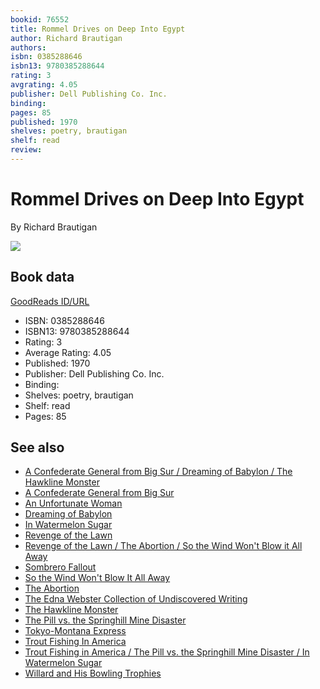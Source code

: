 ```yaml
---
bookid: 76552
title: Rommel Drives on Deep Into Egypt
author: Richard Brautigan
authors: 
isbn: 0385288646
isbn13: 9780385288644
rating: 3
avgrating: 4.05
publisher: Dell Publishing Co. Inc.
binding: 
pages: 85
published: 1970
shelves: poetry, brautigan
shelf: read
review: 
---
```


# Rommel Drives on Deep Into Egypt

By Richard Brautigan

![](https://i.gr-assets.com/images/S/compressed.photo.goodreads.com/books/1431210720l/76552.jpg)

## Book data

[GoodReads ID/URL](https://www.goodreads.com/book/show/76552)

- ISBN: 0385288646
- ISBN13: 9780385288644
- Rating: 3
- Average Rating: 4.05
- Published: 1970
- Publisher: Dell Publishing Co. Inc.
- Binding: 
- Shelves: poetry, brautigan
- Shelf: read
- Pages: 85


## See also

- [A Confederate General from Big Sur / Dreaming of Babylon / The Hawkline Monster](A_Confederate_General_from_Big_Sur_-_Dreaming_of_Babylon_-_The_Hawkline_Monster.md)
- [A Confederate General from Big Sur](A_Confederate_General_from_Big_Sur.md)
- [An Unfortunate Woman](An_Unfortunate_Woman.md)
- [Dreaming of Babylon](Dreaming_of_Babylon.md)
- [In Watermelon Sugar](In_Watermelon_Sugar.md)
- [Revenge of the Lawn](Revenge_of_the_Lawn.md)
- [Revenge of the Lawn / The Abortion / So the Wind Won't Blow it All Away](Revenge_of_the_Lawn_-_The_Abortion_-_So_the_Wind_Wont_Blow_it_All_Away.md)
- [Sombrero Fallout](Sombrero_Fallout.md)
- [So the Wind Won't Blow It All Away](So_the_Wind_Wont_Blow_It_All_Away.md)
- [The Abortion](The_Abortion.md)
- [The Edna Webster Collection of Undiscovered Writing](The_Edna_Webster_Collection_of_Undiscovered_Writing.md)
- [The Hawkline Monster](The_Hawkline_Monster.md)
- [The Pill vs. the Springhill Mine Disaster](The_Pill_vs_the_Springhill_Mine_Disaster.md)
- [Tokyo-Montana Express](Tokyo-Montana_Express.md)
- [Trout Fishing In America](Trout_Fishing_In_America.md)
- [Trout Fishing in America / The Pill vs. the Springhill Mine Disaster / In Watermelon Sugar](Trout_Fishing_in_America_-_The_Pill_vs_the_Springhill_Mine_Disaster_-_In_Watermelon_Sugar.md)
- [Willard and His Bowling Trophies](Willard_and_His_Bowling_Trophies.md)
